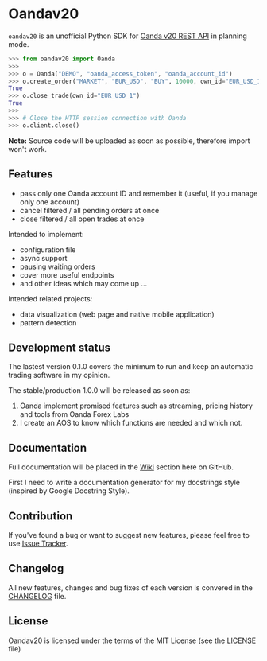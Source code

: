# Oandav20

`oandav20` is an unofficial Python SDK for [Oanda v20 REST API](http://developer.oanda.com/rest-live-v20/introduction/) in planning mode.

```python
>>> from oandav20 import Oanda
>>>
>>> o = Oanda("DEMO", "oanda_access_token", "oanda_account_id") 
>>> o.create_order("MARKET", "EUR_USD", "BUY", 10000, own_id="EUR_USD_1")
True
>>> o.close_trade(own_id="EUR_USD_1")
True
>>>
>>> # Close the HTTP session connection with Oanda
>>> o.client.close()
```

**Note:** Source code will be uploaded as soon as possible, therefore import won't work.

## Features

- pass only one Oanda account ID and remember it (useful, if you manage only one account)
- cancel filtered / all pending orders at once
- close filtered / all open trades at once

Intended to implement:

- configuration file
- async support
- pausing waiting orders
- cover more useful endpoints
- and other ideas which may come up ...

Intended related projects:

- data visualization (web page and native mobile application)
- pattern detection

## Development status

The lastest version 0.1.0 covers the minimum to run and keep an automatic trading software in my opinion.

The stable/production 1.0.0 will be released as soon as:

1. Oanda implement promised features such as streaming, pricing history and tools from Oanda Forex Labs
2. I create an AOS to know which functions are needed and which not. 

## Documentation

Full documentation will be placed in the [Wiki](https://github.com/nait-aul/oandav20/wiki) section here on GitHub.

First I need to write a documentation generator for my docstrings style (inspired by Google Docstring Style).

## Contribution

If you've found a bug or want to suggest new features, please feel free to use [Issue Tracker](https://github.com/nait-aul/oandav20/issues).

## Changelog

All new features, changes and bug fixes of each version is convered in the [CHANGELOG](https://github.com/nait-aul/oandav20/blob/master/CHANGELOG.md) file.
 
## License

Oandav20 is licensed under the terms of the MIT License (see the [LICENSE](https://github.com/nait-aul/oandav20/blob/master/LICENSE) file)
